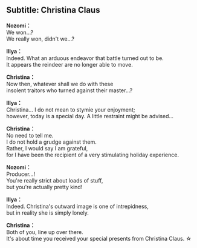 # 

  
## Subtitle: Christina Claus
  
**Nozomi：**  
We won...?  
We really won, didn't we...?  
  
**Illya：**  
Indeed. What an arduous endeavor that battle turned out to be.  
It appears the reindeer are no longer able to move.  
  
**Christina：**  
Now then, whatever shall we do with these  
insolent traitors who turned against their master...?  
  
**Illya：**  
Christina... I do not mean to stymie your enjoyment;  
however, today is a special day. A little restraint might be advised...  
  
**Christina：**  
No need to tell me.  
I do not hold a grudge against them.  
Rather, I would say I am grateful,  
for I have been the recipient of a very stimulating holiday experience.  
  
**Nozomi：**  
Producer...!  
You're really strict about loads of stuff,  
but you're actually pretty kind!  
  
**Illya：**  
Indeed. Christina's outward image is one of intrepidness,  
but in reality she is simply lonely.  
  
**Christina：**  
Both of you, line up over there.  
It's about time you received your special presents from Christina Claus. ☆  
